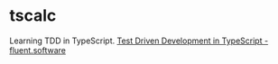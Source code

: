 # tscalc
Learning TDD in TypeScript.
[Test Driven Development in TypeScript - fluent.software](https://fluent.software/test-driven-development-in-typescript/)

